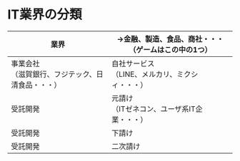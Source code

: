 # IT業界の分類

 
|  業界  |  →金融、製造、食品、商社・・・（ゲームはこの中の1つ）  |
| ---- | ---- |
|  事業会社<br>（滋賀銀行、フジテック、日清食品・・・）  |  自社サービス<br>（LINE、メルカリ、ミクシィ・・・）  |
|  受託開発  |  元請け<br>（ITゼネコン、ユーザ系IT企業・・・）  |
|  受託開発  |  下請け  |
|  受託開発  |  二次請け  |